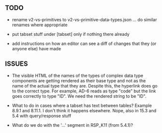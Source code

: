 ## TODO
- rename v2-vs-primitives to v2-vs-primitive-data-types.json ... do similar renames where appropriate

- put tabset stuff under [tabset] only if nothing there already

- add instructions on how an editor can see a diff of changes that they (or anyone else) have made

## ISSUES

- The visible HTML of the names of the types of complex data type components are getting rendered as their base type and not as the name of the actual type that they are.  Despite this, the hyperlink does go to the correct type.  For example, AD-6 reads as type "code" but the link goes correctly to type "ID".  We need the rendered string to be "ID".

- What to do in cases where a tabset has text between tables?  Example 8.9.1 and 8.11.1.  I don't think it happens elsewhere.  Nope, also in 15.3 and 5.4 with query/response stuff

- What do we do with the '...' segment in RSP_K11 (from 5.4.1)?
